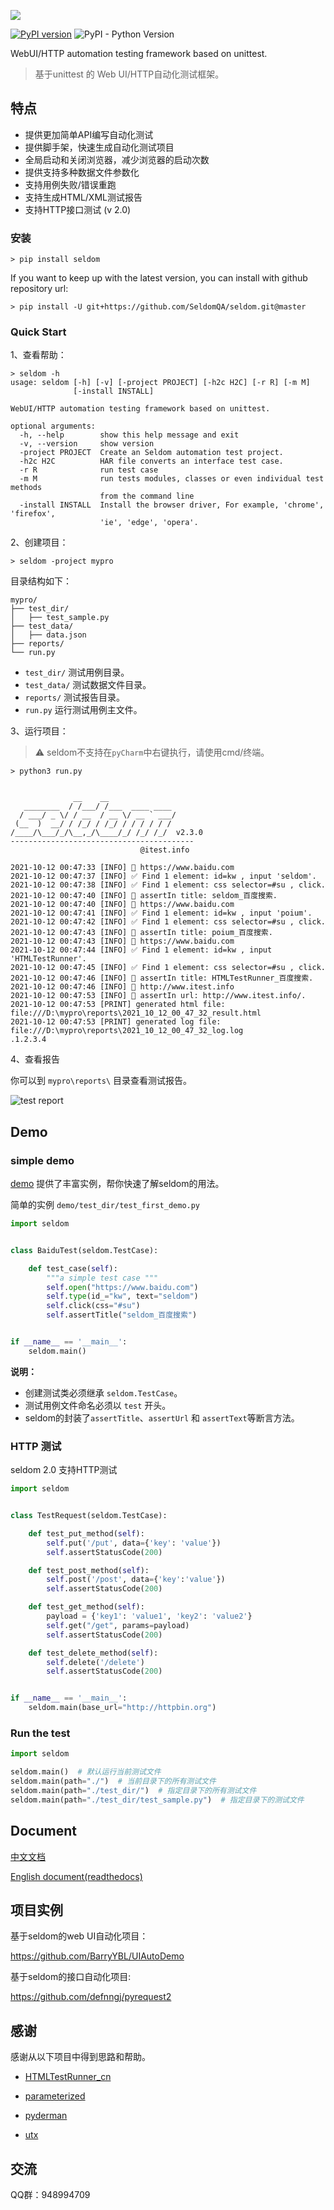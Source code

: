
![](seldom_logo.png)

[![PyPI version](https://badge.fury.io/py/seldom.svg)](https://badge.fury.io/py/seldom) ![PyPI - Python Version](https://img.shields.io/pypi/pyversions/seldom)

WebUI/HTTP automation testing framework based on unittest.

> 基于unittest 的 Web UI/HTTP自动化测试框架。

## 特点

* 提供更加简单API编写自动化测试
* 提供脚手架，快速生成自动化测试项目
* 全局启动和关闭浏览器，减少浏览器的启动次数
* 提供支持多种数据文件参数化
* 支持用例失败/错误重跑
* 支持生成HTML/XML测试报告
* 支持HTTP接口测试 (v 2.0)


### 安装

```shell
> pip install seldom
```

If you want to keep up with the latest version, you can install with github repository url:

```shell
> pip install -U git+https://github.com/SeldomQA/seldom.git@master
```

### Quick Start

1、查看帮助：

```shell
> seldom -h
usage: seldom [-h] [-v] [-project PROJECT] [-h2c H2C] [-r R] [-m M]
              [-install INSTALL]

WebUI/HTTP automation testing framework based on unittest.

optional arguments:
  -h, --help        show this help message and exit
  -v, --version     show version
  -project PROJECT  Create an Seldom automation test project.
  -h2c H2C          HAR file converts an interface test case.
  -r R              run test case
  -m M              run tests modules, classes or even individual test methods
                    from the command line
  -install INSTALL  Install the browser driver, For example, 'chrome', 'firefox',
                    'ie', 'edge', 'opera'.
```

2、创建项目：

```shell
> seldom -project mypro
```

目录结构如下：

```shell
mypro/
├── test_dir/
│   ├── test_sample.py
├── test_data/
│   ├── data.json
├── reports/
└── run.py
```

* `test_dir/` 测试用例目录。
* `test_data/` 测试数据文件目录。
* `reports/` 测试报告目录。
* `run.py` 运行测试用例主文件。

3、运行项目：

> ⚠️ seldom不支持在`pyCharm`中右键执行，请使用cmd/终端。

```shell
> python3 run.py


              __    __
   ________  / /___/ /___  ____ ____
  / ___/ _ \/ / __  / __ \/ __ ` ___/
 (__  )  __/ / /_/ / /_/ / / / / / /
/____/\___/_/\__,_/\____/_/ /_/ /_/  v2.3.0
-----------------------------------------
                             @itest.info

2021-10-12 00:47:33 [INFO] 📖 https://www.baidu.com
2021-10-12 00:47:37 [INFO] ✅ Find 1 element: id=kw , input 'seldom'.
2021-10-12 00:47:38 [INFO] ✅ Find 1 element: css selector=#su , click.
2021-10-12 00:47:40 [INFO] 👀 assertIn title: seldom_百度搜索.
2021-10-12 00:47:40 [INFO] 📖 https://www.baidu.com
2021-10-12 00:47:41 [INFO] ✅ Find 1 element: id=kw , input 'poium'.
2021-10-12 00:47:42 [INFO] ✅ Find 1 element: css selector=#su , click.
2021-10-12 00:47:43 [INFO] 👀 assertIn title: poium_百度搜索.
2021-10-12 00:47:43 [INFO] 📖 https://www.baidu.com
2021-10-12 00:47:44 [INFO] ✅ Find 1 element: id=kw , input 'HTMLTestRunner'.
2021-10-12 00:47:45 [INFO] ✅ Find 1 element: css selector=#su , click.
2021-10-12 00:47:46 [INFO] 👀 assertIn title: HTMLTestRunner_百度搜索.
2021-10-12 00:47:46 [INFO] 📖 http://www.itest.info
2021-10-12 00:47:53 [INFO] 👀 assertIn url: http://www.itest.info/.
2021-10-12 00:47:53 [PRINT] generated html file: file:///D:\mypro\reports\2021_10_12_00_47_32_result.html
2021-10-12 00:47:53 [PRINT] generated log file: file:///D:\mypro\reports\2021_10_12_00_47_32_log.log
.1.2.3.4
```

4、查看报告

你可以到 `mypro\reports\` 目录查看测试报告。

![test report](./test_report.png)

## Demo

### simple demo

[demo](/demo) 提供了丰富实例，帮你快速了解seldom的用法。

简单的实例 `demo/test_dir/test_first_demo.py` 

```python
import seldom


class BaiduTest(seldom.TestCase):

    def test_case(self):
        """a simple test case """
        self.open("https://www.baidu.com")
        self.type(id_="kw", text="seldom")
        self.click(css="#su")
        self.assertTitle("seldom_百度搜索")


if __name__ == '__main__':
    seldom.main()

```

__说明：__

* 创建测试类必须继承 `seldom.TestCase`。
* 测试用例文件命名必须以 `test` 开头。
* seldom的封装了`assertTitle`、`assertUrl` 和 `assertText`等断言方法。

### HTTP 测试

seldom 2.0 支持HTTP测试

```python
import seldom


class TestRequest(seldom.TestCase):

    def test_put_method(self):
        self.put('/put', data={'key': 'value'})
        self.assertStatusCode(200)

    def test_post_method(self):
        self.post('/post', data={'key':'value'})
        self.assertStatusCode(200)

    def test_get_method(self):
        payload = {'key1': 'value1', 'key2': 'value2'}
        self.get("/get", params=payload)
        self.assertStatusCode(200)

    def test_delete_method(self):
        self.delete('/delete')
        self.assertStatusCode(200)


if __name__ == '__main__':
    seldom.main(base_url="http://httpbin.org")
```

### Run the test

```python
import seldom

seldom.main()  # 默认运行当前测试文件
seldom.main(path="./")  # 当前目录下的所有测试文件
seldom.main(path="./test_dir/")  # 指定目录下的所有测试文件
seldom.main(path="./test_dir/test_sample.py")  # 指定目录下的测试文件
```


## Document

[中文文档](/docs)

[English document(readthedocs)](https://seldomqa.readthedocs.io/en/latest/index.html)

## 项目实例

基于seldom的web UI自动化项目：

https://github.com/BarryYBL/UIAutoDemo

基于seldom的接口自动化项目:

https://github.com/defnngj/pyrequest2

## 感谢

感谢从以下项目中得到思路和帮助。

* [HTMLTestRunner_cn](https://github.com/GoverSky/HTMLTestRunner_cn)

* [parameterized](https://github.com/wolever/parameterized)

* [pyderman](https://github.com/shadowmoose/pyderman)

* [utx](https://github.com/jianbing/utx)

## 交流

QQ群：948994709
